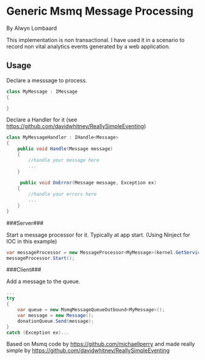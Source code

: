 Generic Msmq Message Processing
============================
By Alwyn Lombaard

This implementation is non transactional. I have used it in a scenario to record non vital analytics events generated by a web application.

Usage
-----

Declare a messsage to process.

```C#
class MyMessage : IMessage
{

}
``` 

Declare a Handler for it (see https://github.com/davidwhitney/ReallySimpleEventing)

```C#
class MyMessageHandler : IHandle<Message>
{
	public void Handle(Message message)
	{
		//handle your message here
		...
	}
	
	 public void OnError(Message message, Exception ex)
	{
		//handle your errors here
		...
	}
}
``` 

###Server###

Start a message processor for it. Typically at app start. (Using Ninject for IOC in this example)

```C#
var messageProcessor = new MessageProcessor<MyMessage>(kernel.GetService);
messageProcessor.Start();
``` 


###Client###

Add a message to the queue.

```C#
...
try
{
	var queue = new MsmqMessageQueueOutbound<MyMessage>();
	var message = new Message();
	donationQueue.Send(message);
}
catch (Exception ex)...
``` 





Based on Msmq code by https://github.com/michaellperry
and made really simple by https://github.com/davidwhitney/ReallySimpleEventing


